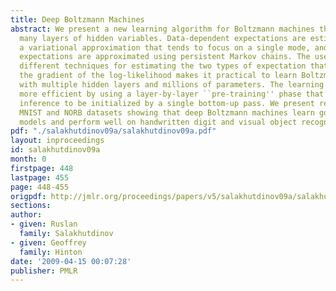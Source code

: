 ```yaml
---
title: Deep Boltzmann Machines
abstract: We present a new learning algorithm for Boltzmann machines that contain
  many layers of hidden variables. Data-dependent expectations are estimated using
  a variational approximation that tends to focus on a single mode, and data-independent
  expectations are approximated using persistent Markov chains. The use of two quite
  different techniques for estimating the two types of expectation that enter into
  the gradient of the log-likelihood makes it practical to learn Boltzmann machines
  with multiple hidden layers and millions of parameters. The learning can be made
  more efficient by using a layer-by-layer ``pre-training'' phase that allows variational
  inference to be initialized by a single bottom-up pass. We present results on the
  MNIST and NORB datasets showing that deep Boltzmann machines learn good generative
  models and perform well on handwritten digit and visual object recognition tasks.
pdf: "./salakhutdinov09a/salakhutdinov09a.pdf"
layout: inproceedings
id: salakhutdinov09a
month: 0
firstpage: 448
lastpage: 455
page: 448-455
origpdf: http://jmlr.org/proceedings/papers/v5/salakhutdinov09a/salakhutdinov09a.pdf
sections: 
author:
- given: Ruslan
  family: Salakhutdinov
- given: Geoffrey
  family: Hinton
date: '2009-04-15 00:07:28'
publisher: PMLR
---
```

